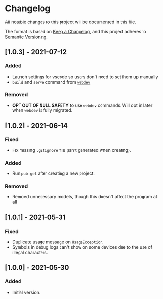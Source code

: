 # Changelog
All notable changes to this project will be documented in this file.

The format is based on [Keep a Changelog](https://keepachangelog.com/en/1.0.0/),
and this project adheres to [Semantic Versioning](https://semver.org/spec/v2.0.0.html).

## [1.0.3] - 2021-07-12
### Added
- Launch settings for vscode so users don't need to set them up manually
- `build` and `serve` command from [`webdev`](https://pub.dev/packages/webdev)
### Removed
- **OPT OUT OF NULL SAFETY** to use `webdev` commands. Will opt in later when `webdev` is fully migrated.

## [1.0.2] - 2021-06-14
### Fixed
- Fix missing `.gitignore` file (isn't generated when creating).
### Added
- Run `pub get` after creating a new project.
### Removed
- Remoed unnecessary models, though this doesn't affect the program at all

## [1.0.1] - 2021-05-31
### Fixed
- Duplicate usage message on `UsageException`.
- Symbols in debug logs can't show on some devices due to the use of illegal characters.

## [1.0.0] - 2021-05-30
### Added
- Initial version.